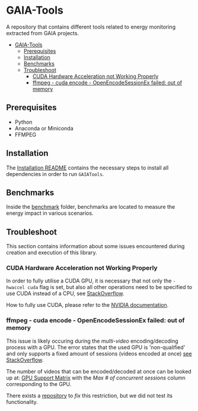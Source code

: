 # GAIA-Tools

A repository that contains different tools related to energy monitoring extracted from GAIA projects.

- [GAIA-Tools](#gaia-tools)
  - [Prerequisites](#prerequisites)
  - [Installation](#installation)
  - [Benchmarks](#benchmarks)
  - [Troubleshoot](#troubleshoot)
    - [CUDA Hardware Acceleration not Working Properly](#cuda-hardware-acceleration-not-working-properly)
    - [ffmpeg - cuda encode - OpenEncodeSessionEx failed: out of memory](#ffmpeg---cuda-encode---openencodesessionex-failed-out-of-memory)

## Prerequisites

- Python
- Anaconda or Miniconda
- FFMPEG

## Installation

The [Installation README](INSTALL.md) contains the necessary steps to install all dependencies in order to run `GAIATools`.

## Benchmarks

Inside the [benchmark](gaia/benchmark/README.md) folder, benchmarks are located to measure the energy impact in various scenarios.


## Troubleshoot

This section contains information about some issues encountered during creation and execution of this library.

### CUDA Hardware Acceleration not Working Properly

In order to fully utilise a CUDA GPU, it is necessary that not only the `-hwaccel cuda` flag is set, but also all other operations need to be specified to use CUDA instead of a CPU, see [StackOverflow](https://stackoverflow.com/questions/44510765/gpu-accelerated-video-processing-with-ffmpeg).

How to fully use CUDA, please refer to the [NVIDIA documentation](https://docs.nvidia.com/video-technologies/video-codec-sdk/12.0/ffmpeg-with-nvidia-gpu/index.html).

### ffmpeg - cuda encode - OpenEncodeSessionEx failed: out of memory

This issue is likely occuring during the *multi-video* encoding/decoding process with a GPU.
The error states that the used GPU is 'non-qualified' and only supports a fixed amount of sessions (videos encoded at once) [see StackOverflow](https://stackoverflow.com/questions/46393526/ffmpeg-cuda-encode-openencodesessionex-failed-out-of-memory).

The number of videos that can be encoded/decoded at once can be looked up at: [GPU Support Matrix](https://developer.nvidia.com/video-encode-and-decode-gpu-support-matrix-new#Encoder) with the *Max \# of concurrent sessions* column corresponding to the GPU.

There exists a [repository](https://github.com/keylase/nvidia-patch) to *fix* this restriction, but we did not test its functionality.
